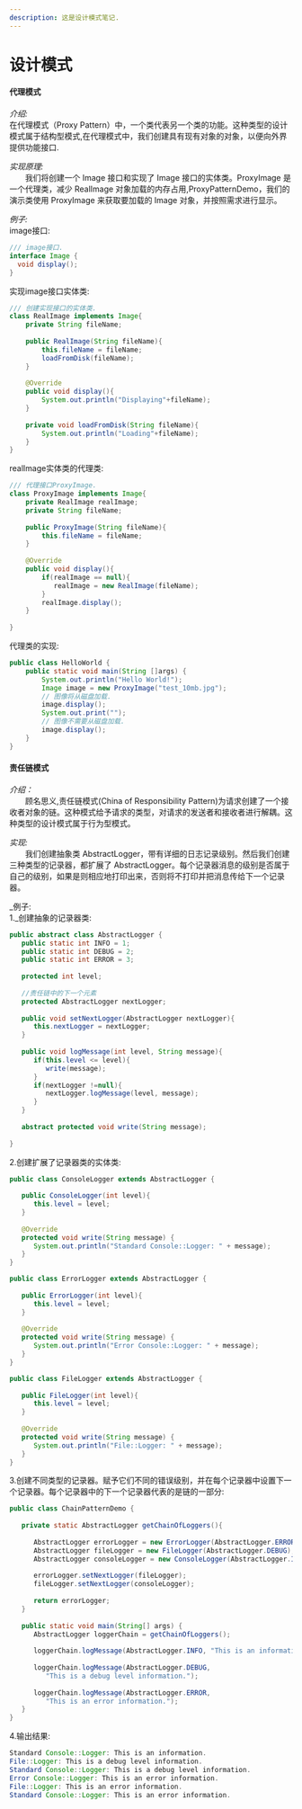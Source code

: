 ```yaml
---
description: 这是设计模式笔记.
---
```


# 设计模式

#### 代理模式

_介绍:_  
      在代理模式（Proxy Pattern）中，一个类代表另一个类的功能。这种类型的设计模式属于结构型模式,在代理模式中，我们创建具有现有对象的对象，以便向外界提供功能接口.

_实现原理:_  
　　我们将创建一个 Image 接口和实现了 Image 接口的实体类。ProxyImage 是一个代理类，减少 RealImage 对象加载的内存占用,ProxyPatternDemo，我们的演示类使用 ProxyImage 来获取要加载的 Image 对象，并按照需求进行显示。

_例子:_  
image接口:

```java
/// image接口.
interface Image {
  void display();
}

```

实现image接口实体类:

```java
/// 创建实现接口的实体类.
class RealImage implements Image{
    private String fileName;
	
    public RealImage(String fileName){
	    this.fileName = fileName;
		loadFromDisk(fileName);
	}
	
	@Override 
	public void display(){
		System.out.println("Displaying"+fileName);
	}
	
	private void loadFromDisk(String fileName){
	    System.out.println("Loading"+fileName);
	}
}
```

realImage实体类的代理类:

```java
/// 代理接口ProxyImage.
class ProxyImage implements Image{
	private RealImage realImage;
	private String fileName;
	
	public ProxyImage(String fileName){
		this.fileName = fileName;
	}
	
	@Override 
	public void display(){
		if(realImage == null){
		   realImage = new RealImage(fileName);
		}
		realImage.display();
	}
	
}

```

代理类的实现:

```java
public class HelloWorld {
    public static void main(String []args) {
        System.out.println("Hello World!");
		Image image = new ProxyImage("test_10mb.jpg");
		// 图像将从磁盘加载.
		image.display();
		System.out.print("");
		// 图像不需要从磁盘加载.
		image.display();
    }
}
```

#### 责任链模式

_介绍：_  
　　顾名思义,责任链模式\(China of Responsibility Pattern\)为请求创建了一个接收者对象的链。这种模式给予请求的类型，对请求的发送者和接收者进行解耦。这种类型的设计模式属于行为型模式。

_实现:_  
　　我们创建抽象类 AbstractLogger，带有详细的日志记录级别。然后我们创建三种类型的记录器，都扩展了 AbstractLogger。每个记录器消息的级别是否属于自己的级别，如果是则相应地打印出来，否则将不打印并把消息传给下一个记录器。

_例子:  
1._创建抽象的记录器类:

```java
public abstract class AbstractLogger {
   public static int INFO = 1;
   public static int DEBUG = 2;
   public static int ERROR = 3;
 
   protected int level;
 
   //责任链中的下一个元素
   protected AbstractLogger nextLogger;
 
   public void setNextLogger(AbstractLogger nextLogger){
      this.nextLogger = nextLogger;
   }
 
   public void logMessage(int level, String message){
      if(this.level <= level){
         write(message);
      }
      if(nextLogger !=null){
         nextLogger.logMessage(level, message);
      }
   }
 
   abstract protected void write(String message);
   
}
```

2.创建扩展了记录器类的实体类:

```java
public class ConsoleLogger extends AbstractLogger {
 
   public ConsoleLogger(int level){
      this.level = level;
   }
 
   @Override
   protected void write(String message) {    
      System.out.println("Standard Console::Logger: " + message);
   }
}

public class ErrorLogger extends AbstractLogger {
 
   public ErrorLogger(int level){
      this.level = level;
   }
 
   @Override
   protected void write(String message) {    
      System.out.println("Error Console::Logger: " + message);
   }
}

public class FileLogger extends AbstractLogger {
 
   public FileLogger(int level){
      this.level = level;
   }
 
   @Override
   protected void write(String message) {    
      System.out.println("File::Logger: " + message);
   }
}
```

  
3.创建不同类型的记录器。赋予它们不同的错误级别，并在每个记录器中设置下一个记录器。每个记录器中的下一个记录器代表的是链的一部分:

```java
public class ChainPatternDemo {
   
   private static AbstractLogger getChainOfLoggers(){
 
      AbstractLogger errorLogger = new ErrorLogger(AbstractLogger.ERROR);
      AbstractLogger fileLogger = new FileLogger(AbstractLogger.DEBUG);
      AbstractLogger consoleLogger = new ConsoleLogger(AbstractLogger.INFO);
 
      errorLogger.setNextLogger(fileLogger);
      fileLogger.setNextLogger(consoleLogger);
 
      return errorLogger;  
   }
 
   public static void main(String[] args) {
      AbstractLogger loggerChain = getChainOfLoggers();
 
      loggerChain.logMessage(AbstractLogger.INFO, "This is an information.");
 
      loggerChain.logMessage(AbstractLogger.DEBUG, 
         "This is a debug level information.");
 
      loggerChain.logMessage(AbstractLogger.ERROR, 
         "This is an error information.");
   }
}
```

4.输出结果:

```java
Standard Console::Logger: This is an information.
File::Logger: This is a debug level information.
Standard Console::Logger: This is a debug level information.
Error Console::Logger: This is an error information.
File::Logger: This is an error information.
Standard Console::Logger: This is an error information.
```



